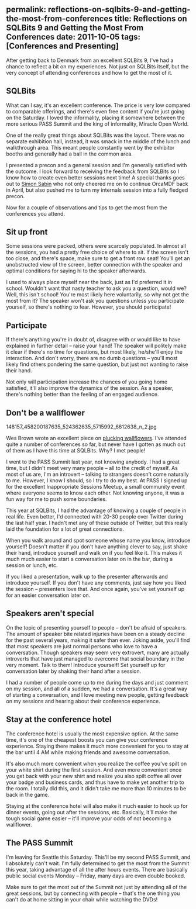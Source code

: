 permalink: reflections-on-sqlbits-9-and-getting-the-most-from-conferences
title: Reflections on SQLBits 9 and Getting the Most From Conferences
date: 2011-10-05
tags: [Conferences and Presenting]
---
After getting back to Denmark from an excellent SQLBits 9, I've had a chance to reflect a bit on my experiences. Not just on SQLBits itself, but the very concept of attending conferences and how to get the most of it.

<!-- more -->

## SQLBits

What can I say, it's an excellent conference. The price is very low compared to comparable offerings, and there's even free content if you're just going on the Saturday. I loved the informality, placing it somewhere between the more serious PASS Summit and the king of informality, Miracle Open World.

One of the really great things about SQLBits was the layout. There was no separate exhibition hall, instead, it was smack in the middle of the lunch and walkthrough area. This meant people constantly went by the exhibitor booths and generally had a ball in the common area.

I presented a precon and a general session and I'm generally satisfied with the outcome. I look forward to receiving the feedback from SQLBits so I know how to create even better sessions next time! A special thanks goes out to [Simon Sabin](http://sqlblogcasts.com/blogs/simons/) who not only cheered me on to continue OrcaMDF back in April, but also pushed me to turn my internals session into a fully fledged precon.

Now for a couple of observations and tips to get the most from the conferences you attend.

## Sit up front

Some sessions were packed, others were scarcely populated. In almost all the sessions, you had a pretty free choice of where to sit. If the screen isn't too close, and there's space, make sure to get a front row seat! You'll get an unobstructed view of the screen, better connection with the speaker and optimal conditions for saying hi to the speaker afterwards.

I used to always place myself near the back, just as I'd preferred it in school. Wouldn't want that nasty teacher to ask you a question, would we? Well, this isn't school! You're most likely here voluntarily, so why not get the most from it? The speaker won't ask you questions unless you participate yourself, so there's nothing to fear. However, you should participate!

## Participate

If there's anything you're in doubt of, disagree with or would like to have explained in further detail – raise your hand! The speaker will politely make it clear if there's no time for questions, but most likely, he/she'll enjoy the interaction. And don't worry, there are no dumb questions – you'll most likely find others pondering the same question, but just not wanting to raise their hand.

Not only will participation increase the chances of you going home satisfied, it'll also improve the dynamics of the session. As a speaker, there's nothing better than the feeling of an engaged audience.

## Don't be a wallflower

148157_458200187635_524362635_5715992_6612638_n_2.jpg

Wes Brown wrote an excellent piece on [plucking wallflowers](http://sqlserverio.com/2011/09/02/plucking_wallflowers/). I've attended quite a number of conferences so far, but never have I gotten as much out of them as I have this time at SQLBits. Why? I met people!

I went to the PASS Summit last year, not knowing anybody. I had a great time, but I didn't meet very many people – all to the credit of myself. As most of us are, I'm an introvert – talking to strangers doesn't come naturally to me. However, I know I should, so I try to do my best. At PASS I signed up for the excellent Inappropriate Sessions Meetup, a small community event where everyone seems to know each other. Not knowing anyone, it was a fun way for me to push some boundaries.

This year at SQLBits, I had the advantage of knowing a couple of people in real life. Even better, I'd connected with 20-30 people over Twitter during the last half year. I hadn't met any of these outside of Twitter, but this really laid the foundation for a lot of great connections.

When you walk around and spot someone whose name you know, introduce yourself! Doesn't matter if you don't have anything clever to say, just shake their hand, introduce yourself and walk on if you feel like it. This makes it much much easier to start a conversation later on in the bar, during a session or lunch, etc.

If you liked a presentation, walk up to the presenter afterwards and introduce yourself. If you don't have any comments, just say how you liked the session – presenters love that. And once again, you've set yourself up for an easier conversation later on.

## Speakers aren't special

On the topic of presenting yourself to people – don't be afraid of speakers. The amount of speaker bite related injuries have been on a steady decline for the past several years, making it safer than ever. Joking aside, you'll find that most speakers are just normal persons who love to have a conversation. Though speakers may seem very extrovert, many are actually introverts that have just managed to overcome that social boundary in the very moment. Talk to them! Introduce yourself! Set yourself up for conversation later by shaking their hand after a session.

I had a number of people come up to me during the days and just comment on my session, and all of a sudden, we had a conversation. It's a great way of starting a conversation, and I love meeting new people, getting feedback on my sessions and hearing about their conference experience.

## Stay at the conference hotel

The conference hotel is usually the most expensive option. At the same time, it's one of the cheapest boosts you can give your conference experience. Staying there makes it much more convenient for you to stay at the bar until 4 AM while making friends and awesome conversation.

It's also much more convenient when you realize the coffee you've spilt on your white shirt during the first session. And even more convenient once you get back with your new shirt and realize you also spilt coffee all over your badge and business cards, and thus have to make yet another trip to the room. I totally did this, and it didn't take me more than 10 minutes to be back in the game.

Staying at the conference hotel will also make it much easier to hook up for dinner events, going out after the sessions, etc. Basically, it'll make the tough social game easier – it'll improve your odds of not becoming a wallflower.

## The PASS Summit

I'm leaving for Seattle this Saturday. This'll be my second PASS Summit, and I absolutely can't wait. I'm fully determined to get the most from the Summit this year, taking advantage of all the after hours events. There are basically public social events Monday – Friday, many days are even double booked.

Make sure to get the most out of the Summit not just by attending all of the great sessions, but by connecting with people – that's the one thing you can't do at home sitting in your chair while watching the DVDs!
